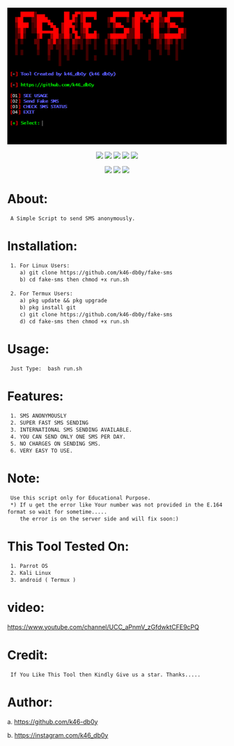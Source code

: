 <!-- fake-sms -->

<p align="center">
  <img src=".imgs/logo.png">
</p>

<p align="center">
  <img src="https://img.shields.io/badge/Version-1.2-green?style=for-the-badge">
  <img src="https://img.shields.io/github/license/k46-db0y/fake-swish?style=for-the-badge">
  <img src="https://img.shields.io/github/stars/k46-db0y/fake-swish?style=for-the-badge">
  <img src="https://img.shields.io/github/issuesk46-db0y/fake-swish?color=red&style=for-the-badge">
  <img src="https://img.shields.io/github/forks/k46-db0y/fake-swish?color=teal&style=for-the-badge">
</p>

<p align="center">
  <img src="https://img.shields.io/badge/Author-k46-db0y-cyan?style=flat-square">
  <img src="https://img.shields.io/badge/Open%20Source-Yes-cyan?style=flat-square">
  <img src="https://img.shields.io/badge/Written%20In-Bash-cyan?style=flat-square">
</p>

# About:
     A Simple Script to send SMS anonymously.

# Installation:
     1. For Linux Users:
        a) git clone https://github.com/k46-db0y/fake-sms
        b) cd fake-sms then chmod +x run.sh
        
     2. For Termux Users:
        a) pkg update && pkg upgrade
        b) pkg install git
        c) git clone https://github.com/k46-db0y/fake-sms
        d) cd fake-sms then chmod +x run.sh
        
# Usage:
     Just Type:  bash run.sh

# Features:
     1. SMS ANONYMOUSLY
     2. SUPER FAST SMS SENDING
     3. INTERNATIONAL SMS SENDING AVAILABLE.
     4. YOU CAN SEND ONLY ONE SMS PER DAY.
     5. NO CHARGES ON SENDING SMS.
     6. VERY EASY TO USE.
     
# Note:
     Use this script only for Educational Purpose.
     *) If u get the error like Your number was not provided in the E.164 format so wait for sometime.....
        the error is on the server side and will fix soon:)
     
 # This Tool Tested On:
     1. Parrot OS
     2. Kali Linux
     3. android ( Termux )
     
# video:
https://www.youtube.com/channel/UCC_aPnmV_zGfdwktCFE9cPQ
     
# Credit:
     If You Like This Tool then Kindly Give us a star. Thanks.....
     
# Author:
 a. https://github.com/k46-db0y
 
 b. https://instagram.com/k46_db0y
